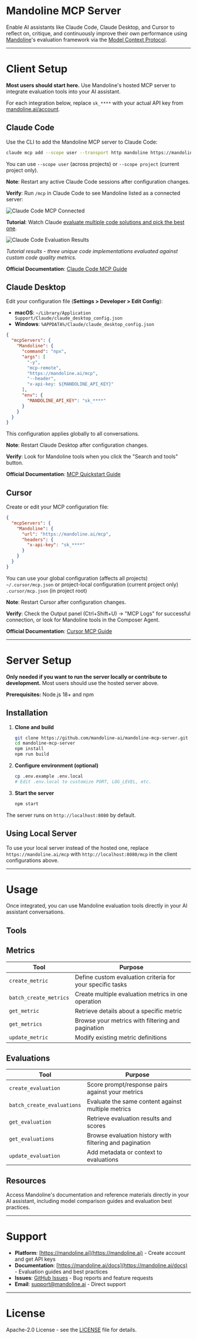 # Mandoline MCP Server

Enable AI assistants like Claude Code, Claude Desktop, and Cursor to reflect on, critique, and continuously improve their own performance using [Mandoline](https://mandoline.ai)'s evaluation framework via the [Model Context Protocol](https://modelcontextprotocol.io).

---

# Client Setup

**Most users should start here.** Use Mandoline's hosted MCP server to integrate evaluation tools into your AI assistant.

For each integration below, replace `sk_****` with your actual API key from [mandoline.ai/account](https://mandoline.ai/account).

## Claude Code

Use the CLI to add the Mandoline MCP server to Claude Code:

```bash
claude mcp add --scope user --transport http mandoline https://mandoline.ai/mcp --header "x-api-key: sk_****"
```

You can use `--scope user` (across projects) or `--scope project` (current project only).

**Note**: Restart any active Claude Code sessions after configuration changes.

**Verify**: Run `/mcp` in Claude Code to see Mandoline listed as a connected server:

![Claude Code MCP Connected](assets/claude-code-mcp-connected.png)

**Tutorial**: Watch Claude [evaluate multiple code solutions and pick the best one](https://youtu.be/CHmCo27fBqA?feature=shared).

![Claude Code Evaluation Results](assets/claude-code-evaluation-results.jpg)

*Tutorial results - three unique code implementations evaluated against custom code quality metrics.*

**Official Documentation**: [Claude Code MCP Guide](https://docs.anthropic.com/en/docs/claude-code/mcp)

## Claude Desktop

Edit your configuration file (**Settings > Developer > Edit Config**):

- **macOS**: `~/Library/Application Support/Claude/claude_desktop_config.json`
- **Windows**: `%APPDATA%/Claude/claude_desktop_config.json`

```json
{
  "mcpServers": {
    "Mandoline": {
      "command": "npx",
      "args": [
        "-y",
        "mcp-remote",
        "https://mandoline.ai/mcp",
        "--header",
        "x-api-key: ${MANDOLINE_API_KEY}"
      ],
      "env": {
        "MANDOLINE_API_KEY": "sk_****"
      }
    }
  }
}
```

This configuration applies globally to all conversations.

**Note**: Restart Claude Desktop after configuration changes.

**Verify**: Look for Mandoline tools when you click the "Search and tools" button.

**Official Documentation**: [MCP Quickstart Guide](https://modelcontextprotocol.io/quickstart)

## Cursor

Create or edit your MCP configuration file:

```json
{
  "mcpServers": {
    "Mandoline": {
      "url": "https://mandoline.ai/mcp",
      "headers": {
        "x-api-key": "sk_****"
      }
    }
  }
}
```

You can use your global configuration (affects all projects) `~/.cursor/mcp.json` or project-local configuration (current project only) `.cursor/mcp.json` (in project root)

**Note**: Restart Cursor after configuration changes.

**Verify**: Check the Output panel (Ctrl+Shift+U) → "MCP Logs" for successful connection, or look for Mandoline tools in the Composer Agent.

**Official Documentation**: [Cursor MCP Guide](https://docs.cursor.com/context/model-context-protocol)

---

# Server Setup

**Only needed if you want to run the server locally or contribute to development.** Most users should use the hosted server above.

**Prerequisites:** Node.js 18+ and npm

## Installation

1. **Clone and build**

   ```bash
   git clone https://github.com/mandoline-ai/mandoline-mcp-server.git
   cd mandoline-mcp-server
   npm install
   npm run build
   ```

2. **Configure environment (optional)**

   ```bash
   cp .env.example .env.local
   # Edit .env.local to customize PORT, LOG_LEVEL, etc.
   ```

3. **Start the server**
   ```bash
   npm start
   ```

The server runs on `http://localhost:8080` by default.

## Using Local Server

To use your local server instead of the hosted one, replace `https://mandoline.ai/mcp` with `http://localhost:8080/mcp` in the client configurations above.

---

# Usage

Once integrated, you can use Mandoline evaluation tools directly in your AI assistant conversations.

## Tools

## Metrics

| Tool                   | Purpose                                                   |
| ---------------------- | --------------------------------------------------------- |
| `create_metric`        | Define custom evaluation criteria for your specific tasks |
| `batch_create_metrics` | Create multiple evaluation metrics in one operation       |
| `get_metric`           | Retrieve details about a specific metric                  |
| `get_metrics`          | Browse your metrics with filtering and pagination         |
| `update_metric`        | Modify existing metric definitions                        |

## Evaluations

| Tool                       | Purpose                                                 |
| -------------------------- | ------------------------------------------------------- |
| `create_evaluation`        | Score prompt/response pairs against your metrics        |
| `batch_create_evaluations` | Evaluate the same content against multiple metrics      |
| `get_evaluation`           | Retrieve evaluation results and scores                  |
| `get_evaluations`          | Browse evaluation history with filtering and pagination |
| `update_evaluation`        | Add metadata or context to evaluations                  |

## Resources

Access Mandoline's documentation and reference materials directly in your AI assistant, including model comparison guides and evaluation best practices.

---

# Support

- **Platform**: [https://mandoline.ai](https://mandoline.ai) - Create account and get API keys
- **Documentation**: [https://mandoline.ai/docs](https://mandoline.ai/docs) - Evaluation guides and best practices
- **Issues**: [GitHub Issues](https://github.com/mandoline-ai/mandoline-mcp-server/issues) - Bug reports and feature requests
- **Email**: support@mandoline.ai - Direct support

---

# License

Apache-2.0 License - see the [LICENSE](LICENSE) file for details.

